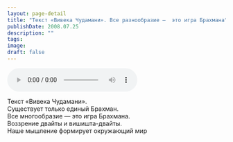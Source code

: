 ```yaml
---
layout: page-detail
title: "Текст «Вивека Чудамани». Все разнообразие —  это игра Брахмана"
publishDate: 2008.07.25
description: ""
tags:
image:
draft: false
---
```


<audio title="2008.07.25 - Текст «Вивека Чудамани». Все разнообразие —  это игра Брахмана.mp3" src="https://filer-api.advayta.org/v1.0/public/files/73571" controls=""></audio>

 Текст «Вивека Чудамани».   
 Существует только единый Брахман.  
 Все многообразие — это игра Брахмана.  
 Воззрение двайты и вишишта-двайты.  
 Наше мышление формирует окружающий мир   

  
